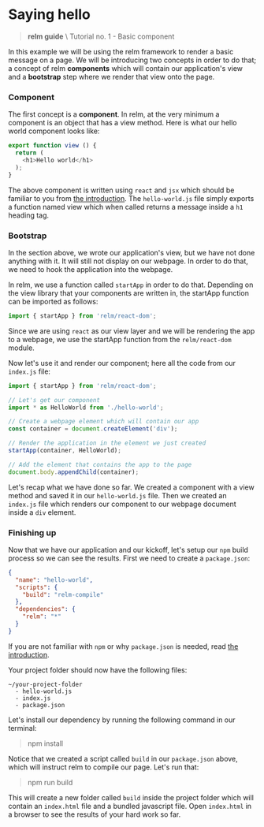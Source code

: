 # Saying hello
> __relm guide__ \ Tutorial no. 1 - Basic component

In this example we will be using the relm framework to render a basic message on a page. We will be introducing two concepts in order to do that; a concept of relm __components__ which will contain our application's view and a __bootstrap__ step where we render that view onto the page.

### Component

The first concept is a __component__. In relm, at the very minimum a component is an object that has a view method. Here is what our hello world component looks like:

```javascript
export function view () {
  return (
    <h1>Hello world</h1>
  );
}
```
The above component is written using `react` and `jsx` which should be familiar to you from [the introduction](#TODO). The `hello-world.js` file simply exports a function named view which when called returns a message inside a `h1` heading tag.

### Bootstrap

In the section above, we wrote our application's view, but we have not done anything with it. It will still not display on our webpage. In order to do that, we need to hook the application into the webpage.

In relm, we use a function called `startApp` in order to do that. Depending on the view library that your components are written in, the startApp function can be imported as follows:

```javascript
import { startApp } from 'relm/react-dom';
```
Since we are using `react` as our view layer and we will be rendering the app to a webpage, we use the startApp function from the `relm/react-dom` module.

Now let's use it and render our component; here all the code from our `index.js` file:
```javascript
import { startApp } from 'relm/react-dom';

// Let's get our component
import * as HelloWorld from './hello-world';

// Create a webpage element which will contain our app
const container = document.createElement('div');

// Render the application in the element we just created
startApp(container, HelloWorld);

// Add the element that contains the app to the page
document.body.appendChild(container);
```
Let's recap what we have done so far. We created a component with a view method and saved it in our `hello-world.js` file. Then we created an `index.js` file which renders our component to our webpage document inside a `div` element.

### Finishing up

Now that we have our application and our kickoff, let's setup our `npm` build process so we can see the results. First we need to create a `package.json`:
```json
{
  "name": "hello-world",
  "scripts": {
    "build": "relm-compile"
  },
  "dependencies": {
    "relm": "*"
  }
}
```
If you are not familiar with `npm` or why `package.json` is needed, read [the introduction](#TODO).

Your project folder should now have the following files:
```
~/your-project-folder
  - hello-world.js
  - index.js
  - package.json
```

Let's install our dependency by running the following command in our terminal:

> npm install

Notice that we created a script called `build` in our `package.json` above, which will instruct relm to compile our page. Let's run that:

> npm run build

This will create a new folder called `build` inside the project folder which will contain an `index.html` file and a bundled javascript file. Open `index.html` in a browser to see the results of your hard work so far.
